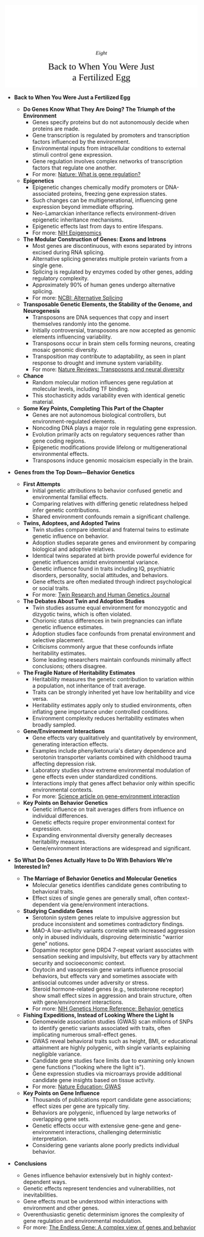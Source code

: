 ![08-fertilized-egg](08-fertilized-egg.best.png)

- **Back to When You Were Just a Fertilized Egg**
  - **Do Genes Know What They Are Doing? The Triumph of the Environment**
    - Genes specify proteins but do not autonomously decide when proteins are made.
    - Gene transcription is regulated by promoters and transcription factors influenced by the environment.
    - Environmental inputs from intracellular conditions to external stimuli control gene expression.
    - Gene regulation involves complex networks of transcription factors that regulate one another.
    - For more: [Nature: What is gene regulation?](https://www.nature.com/scitable/topicpage/gene-regulation-a-eukaryotic-perspective-1070/)
  - **Epigenetics**
    - Epigenetic changes chemically modify promoters or DNA-associated proteins, freezing gene expression states.
    - Such changes can be multigenerational, influencing gene expression beyond immediate offspring.
    - Neo-Lamarckian inheritance reflects environment-driven epigenetic inheritance mechanisms.
    - Epigenetic effects last from days to entire lifespans.
    - For more: [NIH Epigenomics](https://www.nih.gov/research-training/epigenomics)
  - **The Modular Construction of Genes: Exons and Introns**
    - Most genes are discontinuous, with exons separated by introns excised during RNA splicing.
    - Alternative splicing generates multiple protein variants from a single gene.
    - Splicing is regulated by enzymes coded by other genes, adding regulatory complexity.
    - Approximately 90% of human genes undergo alternative splicing.
    - For more: [NCBI: Alternative Splicing](https://www.ncbi.nlm.nih.gov/books/NBK26829/)
  - **Transposable Genetic Elements, the Stability of the Genome, and Neurogenesis**
    - Transposons are DNA sequences that copy and insert themselves randomly into the genome.
    - Initially controversial, transposons are now accepted as genomic elements influencing variability.
    - Transposons occur in brain stem cells forming neurons, creating mosaic genomic diversity.
    - Transposition may contribute to adaptability, as seen in plant response to drought and immune system variability.
    - For more: [Nature Reviews: Transposons and neural diversity](https://www.nature.com/articles/nrn3938)
  - **Chance**
    - Random molecular motion influences gene regulation at molecular levels, including TF binding.
    - This stochasticity adds variability even with identical genetic material.
  - **Some Key Points, Completing This Part of the Chapter**
    - Genes are not autonomous biological controllers, but environment-regulated elements.
    - Noncoding DNA plays a major role in regulating gene expression.
    - Evolution primarily acts on regulatory sequences rather than gene coding regions.
    - Epigenetic modifications provide lifelong or multigenerational environmental effects.
    - Transposons induce genomic mosaicism especially in the brain.

- **Genes from the Top Down—Behavior Genetics**
  - **First Attempts**
    - Initial genetic attributions to behavior confused genetic and environmental familial effects.
    - Comparing relatives with differing genetic relatedness helped infer genetic contributions.
    - Shared environment confounds remain a significant challenge.
  - **Twins, Adoptees, and Adopted Twins**
    - Twin studies compare identical and fraternal twins to estimate genetic influence on behavior.
    - Adoption studies separate genes and environment by comparing biological and adoptive relatives.
    - Identical twins separated at birth provide powerful evidence for genetic influences amidst environmental variance.
    - Genetic influence found in traits including IQ, psychiatric disorders, personality, social attitudes, and behaviors.
    - Gene effects are often mediated through indirect psychological or social traits.
    - For more: [Twin Research and Human Genetics Journal](https://www.cambridge.org/core/journals/twin-research-and-human-genetics)
  - **The Debates About Twin and Adoption Studies**
    - Twin studies assume equal environment for monozygotic and dizygotic twins, which is often violated.
    - Chorionic status differences in twin pregnancies can inflate genetic influence estimates.
    - Adoption studies face confounds from prenatal environment and selective placement.
    - Criticisms commonly argue that these confounds inflate heritability estimates.
    - Some leading researchers maintain confounds minimally affect conclusions; others disagree.
  - **The Fragile Nature of Heritability Estimates**
    - Heritability measures the genetic contribution to variation within a population, not inheritance of trait average.
    - Traits can be strongly inherited yet have low heritability and vice versa.
    - Heritability estimates apply only to studied environments, often inflating gene importance under controlled conditions.
    - Environment complexity reduces heritability estimates when broadly sampled.
  - **Gene/Environment Interactions**
    - Gene effects vary qualitatively and quantitatively by environment, generating interaction effects.
    - Examples include phenylketonuria's dietary dependence and serotonin transporter variants combined with childhood trauma affecting depression risk.
    - Laboratory studies show extreme environmental modulation of gene effects even under standardized conditions.
    - Interactions imply that genes affect behavior only within specific environmental contexts.
    - For more: [Science article on gene-environment interaction](https://science.sciencemag.org/content/301/5631/386)
  - **Key Points on Behavior Genetics**
    - Genetic influence on trait averages differs from influence on individual differences.
    - Genetic effects require proper environmental context for expression.
    - Expanding environmental diversity generally decreases heritability measures.
    - Gene/environment interactions are widespread and significant.

- **So What Do Genes Actually Have to Do With Behaviors We’re Interested In?**
  - **The Marriage of Behavior Genetics and Molecular Genetics**
    - Molecular genetics identifies candidate genes contributing to behavioral traits.
    - Effect sizes of single genes are generally small, often context-dependent via gene/environment interactions.
  - **Studying Candidate Genes**
    - Serotonin system genes relate to impulsive aggression but produce inconsistent and sometimes contradictory findings.
    - MAO-A low-activity variants correlate with increased aggression only in abused individuals, disproving deterministic "warrior gene" notions.
    - Dopamine receptor gene DRD4 7-repeat variant associates with sensation seeking and impulsivity, but effects vary by attachment security and socioeconomic context.
    - Oxytocin and vasopressin gene variants influence prosocial behaviors, but effects vary and sometimes associate with antisocial outcomes under adversity or stress.
    - Steroid hormone-related genes (e.g., testosterone receptor) show small effect sizes in aggression and brain structure, often with gene/environment interactions.
    - For more: [NIH Genetics Home Reference: Behavior genetics](https://medlineplus.gov/genetics/understanding/traits/behavior/)
  - **Fishing Expeditions, Instead of Looking Where the Light Is**
    - Genomewide association studies (GWAS) scan millions of SNPs to identify genetic variants associated with traits, often implicating numerous small-effect genes.
    - GWAS reveal behavioral traits such as height, BMI, or educational attainment are highly polygenic, with single variants explaining negligible variance.
    - Candidate gene studies face limits due to examining only known gene functions ("looking where the light is").
    - Gene expression studies via microarrays provide additional candidate gene insights based on tissue activity.
    - For more: [Nature Education: GWAS](https://www.nature.com/scitable/topicpage/genome-wide-association-studies-gwas-293)
  - **Key Points on Gene Influence**
    - Thousands of publications report candidate gene associations; effect sizes per gene are typically tiny.
    - Behaviors are polygenic, influenced by large networks of overlapping gene sets.
    - Genetic effects occur with extensive gene-gene and gene-environment interactions, challenging deterministic interpretation.
    - Considering gene variants alone poorly predicts individual behavior.

- **Conclusions**
  - Genes influence behavior extensively but in highly context-dependent ways.
  - Genetic effects represent tendencies and vulnerabilities, not inevitabilities.
  - Gene effects must be understood within interactions with environment and other genes.
  - Overenthusiastic genetic determinism ignores the complexity of gene regulation and environmental modulation.
  - For more: [The Endless Gene: A complex view of genes and behavior](https://www.nature.com/articles/d41586-018-03672-7)
